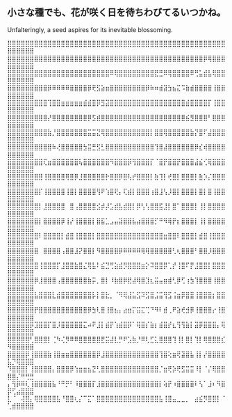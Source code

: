 <!--
**KanaMeisa/KanaMeisa** is a ✨ _special_ ✨ repository because its `README.md` (this file) appears on your GitHub profile.

Here are some ideas to get you started:

- 🔭 I’m currently working on ...
- 🌱 I’m currently learning ...
- 👯 I’m looking to collaborate on ...
- 🤔 I’m looking for help with ...
- 💬 Ask me about ...
- 📫 How to reach me: ...
- 😄 Pronouns: ...
- ⚡ Fun fact: ...
-->
## 小さな種でも、花が咲く日を待ちわびてるいつかね。
Unfalteringly, a seed aspires for its inevitable blossoming.

⣿⣿⣿⣿⣿⣿⣿⣿⣿⣿⣿⣿⣿⣿⣿⣿⣿⣿⣿⣿⣿⣿⣿⣿⣿⣿⣿⣿⣿⣿⣿⣿⣿⣿⣿⣿⣿⣿⣿⣿⣿⣿⣿⣿⣿⣿⣿⣿⣿⣿⣿⣿⣿⣿⣿
⣿⣿⣿⣿⣿⣿⣿⣿⣿⣿⣿⣿⣿⣿⣿⣿⣿⣿⣿⣿⣿⣿⣿⣿⣿⣿⣿⣿⣿⣿⣿⣿⣿⣿⣿⣿⣿⣿⣿⣿⣿⣿⣿⣿⡿⢿⣿⣿⣿⣿⣿⣿⣿⣿⣿
⣿⣿⣿⣿⣿⣿⣿⣿⣿⣿⣿⣿⣿⣿⣿⣿⣿⣿⣿⣿⣿⣿⣿⠿⢿⣿⣿⣿⣿⣿⣿⣿⣿⣟⣛⠿⢿⣿⣿⣿⣿⠿⢛⣥⣾⣧⢿⣿⣿⣿⣿⣿⣿⣿⣿
⣿⣿⣿⣿⣿⣿⣿⣿⣿⡿⠿⠿⠿⠿⣿⣿⣿⣿⡿⢟⣫⣵⣶⣿⣿⣿⣿⣿⣿⣿⣿⡿⠷⠶⣾⣽⣳⣦⣍⠩⣷⣾⣿⣿⣿⣿⢸⣿⣿⣿⣿⣿⣿⣿⣿
⣿⣿⣿⣿⣿⣿⣿⣿⣿⢹⣿⣿⣶⣶⣶⣶⣶⣾⣾⣿⡿⣻⣽⣿⣿⣿⣿⣿⣿⣿⣿⣿⣿⣿⣿⣿⣿⣿⣿⣿⣾⣿⣿⣿⣿⡏⢸⣿⣿⣿⣿⣿⣿⣿⣿
⣿⣿⣿⣿⣿⣿⣿⣿⣿⡜⣿⣿⣿⣿⣿⣿⣿⣿⡿⣫⣾⣿⣿⣿⣿⣿⣿⣿⣿⣿⣿⣿⣿⣿⣿⣿⣿⣿⣿⣿⣮⣻⣿⣿⣿⠃⣿⣿⣿⣿⣿⣿⣿⣿⣿
⣿⣿⣿⣿⣿⣿⣿⣿⣿⣷⡘⣿⣿⣿⣿⣿⣿⣿⣭⣭⣝⢿⣿⣿⣿⣿⣿⣿⣿⣿⣿⣿⡇⣿⣿⢿⣿⣿⣿⣿⣿⣷⡝⣿⠏⣼⣿⣿⣿⣿⣿⣿⣿⣿⣿
⣿⣿⣿⣿⣿⣿⣿⣿⣿⣿⠷⢜⣿⣿⣿⣿⣿⣳⣭⣛⣫⣃⣿⣿⣿⣿⣿⣿⣿⣿⣿⣿⣿⢹⣿⣼⣿⣿⣿⣿⣿⣿⡿⣎⢾⣿⣿⣿⣿⣿⣿⣿⣿⣿⣿
⣿⣿⣿⣿⣿⣿⣿⣿⢏⣶⣿⣿⣿⣿⣿⣿⢧⣿⣿⣿⣿⣿⣿⠻⣿⣿⣿⡿⢻⣿⣿⣿⡏⠈⣿⡟⣿⣿⡟⣿⣿⣿⣼⣮⢊⢿⣿⣿⣿⣿⣿⣿⣿⣿⣿
⣿⣿⣿⣿⣿⣿⣿⣿⢸⣿⣿⣿⣿⢿⣿⡿⣸⣿⣿⣿⣿⣿⡗⣿⣿⡿⣿⢧⡞⣿⣿⣿⡇⣷⢹⡇⢞⣿⡇⣿⣿⣿⡇⣷⡱⡌⣿⣿⣿⣿⣿⣿⣿⣿⣿
⣿⣿⣿⣿⣿⣿⣿⡏⢸⣿⣿⣿⣿⢸⣿⡇⣿⣿⣿⣿⢻⠟⢱⣿⢟⡄⢏⣾⡇⣿⣿⣿⢰⣿⣸⢣⡸⣿⡇⣿⣿⣿⡇⣿⡇⣿⢸⣿⣿⣿⣿⣿⣿⣿⣿
⣿⣿⣿⣿⣿⣿⣿⡇⣸⣿⣿⣿⣿⠀⣿⢠⣿⣿⣿⣿⣪⡾⡼⣡⣾⣧⣾⣿⡇⡿⢣⢣⣿⣿⣯⣸⡇⣿⠁⣿⣿⣿⡇⢸⡇⣿⣿⣿⣿⣿⣿⣿⣿⣿⣿
⣿⣿⣿⣿⣿⣿⣿⡇⣿⣿⣿⣿⡿⢸⡜⢸⣿⣿⣿⡇⣿⣯⣁⣠⣤⣽⣿⣿⣧⣴⣿⣿⣿⡋⠛⠻⢿⡟⡆⣿⣿⣿⡇⢸⡇⣿⣿⣿⣿⣿⣿⣿⣿⣿⣿
⣿⣿⣿⣿⣿⣿⣿⠇⣿⣿⣿⣿⡇⣾⣿⢸⣿⣿⣿⡇⣿⣿⣿⣿⣿⣿⣿⣿⣿⣿⣿⣿⣿⣿⣿⣶⣿⣿⠇⣿⣿⣿⡇⣾⣿⢸⣿⣿⣿⣿⣿⣿⣿⣿⣿
⣿⣿⣿⣿⣿⣿⣿⠀⣿⣿⣿⣿⢠⣿⣿⣸⡝⣿⣿⡇⠻⣿⣿⣿⣿⡿⠿⠿⠿⠿⢿⢿⣿⣿⣿⣿⣿⢃⢆⣿⣿⣿⠃⣿⣿⡸⣿⣿⣿⣿⣿⣿⣿⣿⣿
⣿⣿⣿⣿⣿⣿⣿⢸⣿⣿⣿⡏⣸⣿⣿⣷⣿⣌⢿⣧⠇⣮⣙⢛⣵⣾⡻⣿⣿⣿⣶⡕⠽⣿⣿⡿⢁⡞⢸⣿⠏⡟⣸⣿⣿⡇⣿⣿⣿⣿⣿⣿⣿⣿⣿
⣿⣿⣿⣿⣿⣿⡿⣸⣿⣿⣿⢠⣿⣿⣿⣿⣿⣿⣷⡭⡀⣿⡇⠸⣷⣿⡿⣟⣼⢿⣿⣹⣆⣭⣤⣶⣾⢃⡿⢋⢰⣳⢹⣿⣿⣿⢸⣿⣿⣿⣿⣿⣿⣿⣿
⣿⣿⣿⣿⣿⣿⣧⣿⣿⣿⣇⣾⣿⣿⣿⣿⣿⣿⣿⡧⡇⣿⣗⡀⠈⠻⢿⣼⣥⣫⠽⣫⣿⣨⣭⢻⣫⢨⣶⡿⣿⣿⢸⣿⣿⣿⡆⣿⣿⣿⣿⣿⣿⣿⣿
⣿⣿⣿⣿⣿⣿⡟⣿⣿⣿⣿⣿⣿⣿⣿⣿⣿⣿⡿⣳⢇⣿⢸⣿⣦⡄⣴⣶⡍⣭⣍⢉⠙⠻⠇⣾⢀⠟⣵⢞⣺⡿⢸⣿⣿⣿⡔⢸⣿⣿⣿⣿⣿⣿⣿
⣿⣿⣿⣿⣿⡿⣹⣿⣿⡏⣿⡸⣿⣿⣿⣿⣿⣍⠴⠟⣸⡇⣾⡟⢱⣾⣿⡿⠁⢿⣿⡎⣷⡆⣾⣿⡞⣆⢻⢻⣷⡇⣽⡿⣿⣿⣿⡄⢿⣿⣿⣿⣿⣿⣿
⣿⣿⣿⣿⣿⢃⣿⣿⣿⡇⢈⠳⢌⡻⠿⠿⣿⣿⣿⣿⣿⣟⣭⣼⣇⡛⠟⣡⣷⡘⠿⢇⣋⣅⣿⣿⣿⢹⢸⡇⣿⡇⢹⡇⢿⣿⣿⣿⣎⠻⣿⣿⣿⣿⣿
⣿⣿⣿⣿⡿⢸⣿⣿⣿⣷⢸⣿⣶⣶⣿⣿⣿⣿⣿⣿⡿⣸⣿⣿⣿⣿⣿⣿⣿⣿⣿⣿⣿⣿⢹⣿⢕⣶⢟⣽⣿⣧⢸⡇⡜⣿⣿⣿⣿⣧⡙⢿⣿⣿⣿
⠹⣿⣿⣿⡇⢸⣿⣿⣿⣿⡄⣿⣿⣿⡿⢱⣶⣶⣦⣝⢃⣿⣿⣿⣿⣿⣿⣿⣿⣿⣿⣿⣿⣿⡈⣶⢟⡵⢟⣫⣭⣭⠸⡇⠈⡌⢿⣿⣿⣿⣿⡌⠛⢛⣛
⡄⢻⡿⠿⢇⢸⣿⣿⣿⣿⣧⠘⠛⡛⠃⠸⣿⣿⣿⡏⣸⣿⣿⣿⣿⣿⣿⣿⣿⣿⣿⣿⣿⣿⡇⢵⡟⠰⣿⣿⣿⣿⠇⢣⠁⣸⠆⠻⣿⡿⢋⣴⣿⣿⣿
⣇⠈⠀⢼⣿⡄⢿⣿⣿⣿⣿⣧⠘⣿⣿⢆⡌⠉⣍⠁⣿⣿⣿⣿⣿⣿⣿⣿⣿⣿⣿⣿⣿⣿⣧⢸⣿⣤⣀⣀⡀⠀⣴⣮⡻⣿⣿⡇⠈⢁⣾⣿⣿⣿⣿
